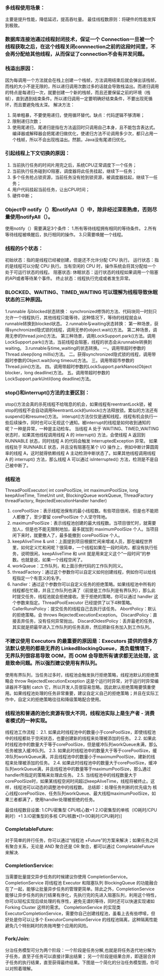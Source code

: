 
### 多线程使用场景：
主要是提升性能，降低延迟，提高吞吐量。
最佳线程数原则：将硬件的性能发挥到极致。

### 数据库连接池通过线程封闭技术，保证一个 Connection一旦被一个线程获取之后，在这个线程关闭connnection之前的这段时间里，不会再分配给其他线程，从而保证了connection不会有并发问题。

### 栈溢出原因：
因为每调用一个方法就会在栈上创建一个栈帧，方法调用结束后就会弹出该栈帧，而栈的大小不是无限的，所以递归调用次数过多的话就会导致栈溢出。而递归调用的特点是每递归一次，就要创建一个新的栈帧，而且还要保留之前的环境（栈帧），直到遇到结束条件。所以递归调用一定要明确好结束条件，不要出现死循环，而且要避免栈太深。
解决方法：
1. 简单粗暴，不要使用递归，使用循环替代。缺点：代码逻辑不够清晰；
2. 限制递归次数；
3. 使用尾递归，尾递归是指在方法返回时只调用自己本身，且不能包含表达式。编译器或解释器会把尾递归做优化，使递归方法不论调用多少次，都只占用一个栈帧，所以不会出现栈溢出。然鹅，Java没有尾递归优化。

### 引起线程上下文切换的原因：
1. 当前执行任务的时间片用完之后，系统CPU正常调度下一个任务；
2. 当前执行任务碰到IO阻塞，调度器将此任务挂起，继续下一任务； 
3. 多个任务抢占锁资源，当前任务没有抢到锁资源，被调度器挂起，继续下一任务；
4. 用户代码挂起当前任务，让出CPU时间； 
5. 硬件中断； 
   

### Object中 notify（）和notifyAll（）中，除非经过深思熟虑，否则尽量使用notifyAll（）。
使用notify（）需要满足3个条件：
  1.所有等待线程拥有相同的等待条件。
  2.所有等待线程被唤醒后，执行相同的操作。
  3.只需要唤醒一个线程。

### 线程的5个状态： 
初始状态：指的是线程已经被创建，但是还不允许分配 CPU 执行。
运行状态：指的是线程可以分配 CPU 执行。当有空闲的 CPU 时，操作系统会将其分配给一个处于可运行状态的线程。
阻塞状态:
休眠状态：运行状态的线程如果调用一个阻塞的API或者等待某个事件。
终止状态：线程执行完成或者发生异常。

### BLOCKED、WAITING、TIMED_WAITING 可以理解为线程导致休眠状态的三种原因。
1.runnable 与blocked状态转换：
synchronized修饰的方法、代码块同一时刻只允许一个线程执行，其他线程只能等待，这种情况下，等待的线程就会从runnable转换到blocked状态。
2.runnable与waiting状态转换：
第一种场景，获得synchronized隐式锁的线程，调用无参的object.wait()方法。
第二种场景，调用无参的thread.join()方法。
第三种场景，调用LockSupport.park()方法。调用LockSupport.park()方法，当前线程会阻塞，线程的状态会从runnable转换到waiting。
3.runnable与time_waiting的状态转换。
一。调用带超时参数的 Thread.sleep(long millis)方法。
二。获得synchronized隐式锁的线程，调用带超时参数的Object.wait(long timeout)方法。
三。调用带超市参数的Thread.join()方法。
四。调用带超时参数的LockSupport.parkNanos(Object blocker，long deadline)方法。
五。调用带超时参数的LockSupport.parkUntil(long deadline)方法。

### stop()和interrupt()方法的主要区别：
stop()方法会真的杀死线程不给喘息的机会，如果线程有reentrantLock锁，被stop的线程不会自动调用ReentrantLock的unlock()方法释放锁。累似的方法还有 suspend()和resume()方法。
interupt()方法仅仅是通知线程，线程有机会执行一些后续操作，同时也可以无视这个通知。被interrupt的线程是如何收到通知的呢？一种是异常，一种是主动检车。
 当线程 A 处于 WAITING、TIMED_WAITING 状态时，如果其他线程调用线程 A 的 interrupt() 方法，会使线程 A 返回到 RUNNABLE 状态，同时线程 A 的代码会触发 InterruptedException 异常。
 如果线程处于 RUNNABLE 状态，并且没有阻塞在某个 I/O 操作上，例如中断计算圆周率的线程 A，这时就得依赖线程 A 主动检测中断状态了。如果其他线程调用线程 A 的 interrupt() 方法，那么线程 A 可以通过 isInterrupted() 方法，检测是不是自己被中断了。

### 线程池
ThreadPoolExecutor(
  int corePoolSize,
  int maximumPoolSize,
  long keepAliveTime,
  TimeUnit unit,
  BlockingQueue<Runnable> workQueue,
  ThreadFactory threadFactory,
  RejectedExecutionHandler handler) 

1. corePoolSize：表示线程池保有的最小线程数。有些项目很闲，但是也不能把人都撤了，至少要留 corePoolSize 个人坚守阵地。
2. maximumPoolSize：表示线程池创建的最大线程数。当项目很忙时，就需要加人，但是也不能无限制地加，最多就加到 maximumPoolSize 个人。当项目闲下来时，就要撤人了，最多能撤到 corePoolSize 个人。
3. keepAliveTime & unit：上面提到项目根据忙闲来增减人员，那在编程世界里，如何定义忙和闲呢？很简单，一个线程如果在一段时间内，都没有执行任务，说明很闲，keepAliveTime 和 unit 就是用来定义这个“一段时间”的参数。也就是说，如果一个线程空闲了。
4. workQueue：工作队列，和上面示例代码的工作队列同义。
5. threadFactory：通过这个参数你可以自定义如何创建线程，例如你可以给线程指定一个有意义的名字。
6. handler：通过这个参数你可以自定义任务的拒绝策略。如果线程池中所有的线程都在忙碌，并且工作队列也满了（前提是工作队列是有界队列），那么此时提交任务，线程池就会拒绝接收。至于拒绝的策略，你可以通过 handler 这个参数来指定。ThreadPoolExecutor 已经提供了以下4种策略。
CallerRunsPolicy：提交任务的线程自己去执行该任务。
AbortPolicy：默认的拒绝策略，会 throws RejectedExecutionException。
DiscardPolicy：直接丢弃任务，没有任何异常抛出。
DiscardOldestPolicy：丢弃最老的任务，其实就是把最早进入工作队列的任务丢弃，然后把新任务加入到工作队列。

### 不建议使用 Executors 的最重要的原因是：Executors 提供的很多方法默认使用的都是无界的 LinkedBlockingQueue，高负载情境下，无界队列很容易导致 OOM，而 OOM 会导致所有请求都无法处理，这是致命问题。所以强烈建议使用有界队列。
使用有界队列，当任务过多时，线程池会触发执行拒绝策略，线程池默认的拒绝策略会 throw RejectedExecutionException 这是个运行时异常，对于运行时异常编译器并不强制 catch 它，所以开发人员很容易忽略。因此默认拒绝策略要慎重使用。如果线程池处理的任务非常重要，建议自定义自己的拒绝策略；并且在实际工作中，自定义的拒绝策略往往和降级策略配合使用。

### 线程池和普通的池化资源有很大不同，线程池实际上是生产者 - 消费者模式的一种实现。
线程池工作流程：
  2.1. 如果此时线程池中的数量小于corePoolSize，即使线程池中的线程都处于空闲状态，也要创建新的线程来处理被添加的任务。
  2.2. 如果此时线程池中的数量大于等于corePoolSize，但是缓冲队列workQueue未满，那么任务被放入缓冲队列。
  2.3. 如果此时线程池中的数量大于等于corePoolSize，缓冲队列workQueue满，并且线程池中的数量小于maximumPoolSize，建新的线程来处理被添加的任务。
  2.4. 如果此时线程池中的数量大于corePoolSize，缓冲队列workQueue满，并且线程池中的数量等于maximumPoolSize，那么通过 handler所指定的策略来处理此任务。
  2.5. 当线程池中的线程数量大于 corePoolSize时，如果某线程空闲时间超过keepAliveTime，线程将被终止。这样，线程池可以动态的调整池中的线程数。
  总结即：处理任务判断的优先级为 核心线程corePoolSize、任务队列workQueue、最大线程maximumPoolSize，如果三者都满了，使用handler处理被拒绝的任务。

 最佳线程数目设置:
  1.CPU密集型 CPU核心数+1
  2.IO密集型的单核（IO耗时/CPU耗时）+1
  3.IO密集型的多核 CPU核数*[1+(IO耗时/CPU耗时)]

### CompletableFuture: 
  对于简单的并行任务，你可以通过“线程池 +Future”的方案来解决；如果任务之间有聚合关系，无论是 AND 聚合还是 OR 聚合，都可以通过 CompletableFuture 来解决.
### CompletionService:
  当需要批量提交异步任务的时候建议你使用 CompletionService。CompletionService 将线程池 Executor 和阻塞队列 BlockingQueue 的功能融合在了一起，能够让批量异步任务的管理更简单。除此之外，CompletionService 能够让异步任务的执行结果有序化，先执行完的先进入阻塞队列，利用这个特性，你可以轻松实现后续处理的有序性，避免无谓的等待，同时还可以快速实现诸如 Forking Cluster 这样的需求。
  CompletionService 的实现类 ExecutorCompletionService，需要你自己创建线程池，虽看上去有些啰嗦，但好处是你可以让多个 ExecutorCompletionService 的线程池隔离，这种隔离性能避免几个特别耗时的务拖垮整个应用的风险。
### Fork/Join:
  分治任务模型可分为两个阶段：一个阶段是任务分解,也就是将任务迭代地分解为子任务，直至子任务可以直接计算出结果；
  另一个阶段是结果合并，即逐层合并子任务的执行结果，直至获得最终结果。下图是一个简化的分治任务模型图，你可以对照着理解。